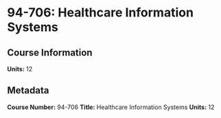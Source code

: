 # 94-706: Healthcare Information Systems

## Course Information

**Units:** 12

## Metadata

**Course Number:** 94-706
**Title:** Healthcare Information Systems
**Units:** 12
